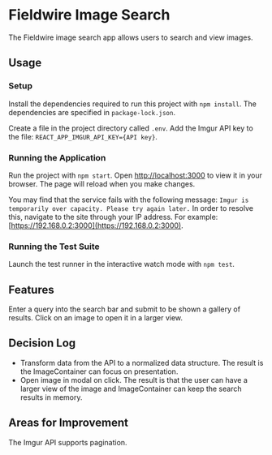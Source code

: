 # Fieldwire Image Search

The Fieldwire image search app allows users to search and view images.

## Usage

### Setup

Install the dependencies required to run this project with `npm install`.
The dependencies are specified in `package-lock.json`.

Create a file in the project directory called `.env`.
Add the Imgur API key to the file: `REACT_APP_IMGUR_API_KEY={API key}`.

### Running the Application

Run the project with `npm start`.
Open [http://localhost:3000](http://localhost:3000) to view it in your browser.
The page will reload when you make changes.

You may find that the service fails with the following message: `Imgur is temporarily over capacity. Please try again later.`
In order to resolve this, navigate to the site through your IP address.
For example: [https://192.168.0.2:3000](https://192.168.0.2:3000).

### Running the Test Suite

Launch the test runner in the interactive watch mode with `npm test`.

## Features

Enter a query into the search bar and submit to be shown a gallery of results.
Click on an image to open it in a larger view.

## Decision Log

-   Transform data from the API to a normalized data structure. The result is the ImageContainer can focus on presentation.
-   Open image in modal on click. The result is that the user can have a larger view of the image and ImageContainer can keep the search results in memory.

## Areas for Improvement

The Imgur API supports pagination.